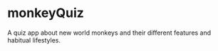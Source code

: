 # monkeyQuiz
A quiz app about new world monkeys and their different features and habitual lifestyles.
